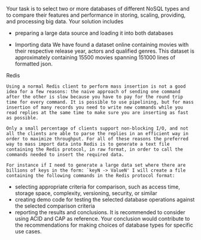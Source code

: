 Your task is to select two or more databases of different NoSQL types and to compare their features
and performance in storing, scaling, providing, and processing big data.
Your solution includes
- preparing a large data source and loading it into both databases


- Importing data
 We have found a dataset online containing movies with their respective release year, actors and qualified genres. This dataset is approximately containing 15500 movies spanning 151000 lines of formatted json. 

Redis
```
Using a normal Redis client to perform mass insertion is not a good idea for a few reasons: the naive approach of sending one command after the other is slow because you have to pay for the round trip time for every command. It is possible to use pipelining, but for mass insertion of many records you need to write new commands while you read replies at the same time to make sure you are inserting as fast as possible.

Only a small percentage of clients support non-blocking I/O, and not all the clients are able to parse the replies in an efficient way in order to maximize throughput. For all of these reasons the preferred way to mass import data into Redis is to generate a text file containing the Redis protocol, in raw format, in order to call the commands needed to insert the required data.

For instance if I need to generate a large data set where there are billions of keys in the form: `keyN -> ValueN' I will create a file containing the following commands in the Redis protocol format:
``` 
- selecting appropriate criteria for comparison, such as access time, storage space,
complexity, versioning, security, or similar
- creating demo code for testing the selected database operations against the selected
comparison criteria
- reporting the results and conclusions.
It is recommended to consider using ACID and CAP as reference.
Your conclusion would contribute to the recommendations for making choices of database types for
specific use cases.